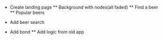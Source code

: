 * Create landing page
	** Background with nodes(all faded)
	** Find a beer
	** Popular beers

* Add beer search

* Add bond
	** Add logic from old app